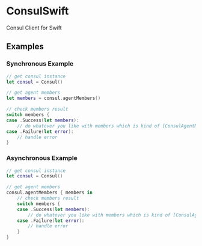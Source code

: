 # ConsulSwift
Consul Client for Swift

## Examples

### Synchronous Example

```swift
// get consul instance
let consul = Consul()

// get agent members
let members = consul.agentMembers()

// check members result
switch members {
case .Success(let members):
    // do whatever you like with members which is kind of [ConsulAgentMember]
case .Failure(let error):
    // handle error
}
```

### Asynchronous Example

```swift
// get consul instance
let consul = Consul()

// get agent members
consul.agentMembers { members in
    // check members result
    switch members {
    case .Success(let members):
        // do whatever you like with members which is kind of [ConsulAgentMember]
    case .Failure(let error):
        // handle error
    }
}
```
